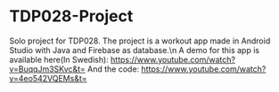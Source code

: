 # TDP028-Project
Solo project for TDP028. The project is a workout app made in Android Studio with Java and Firebase as database.\n
A demo for this app is available here(In Swedish):
https://www.youtube.com/watch?v=BuqqJm3SKvc&t=
And the code:
https://www.youtube.com/watch?v=4eo542VQEMs&t=
